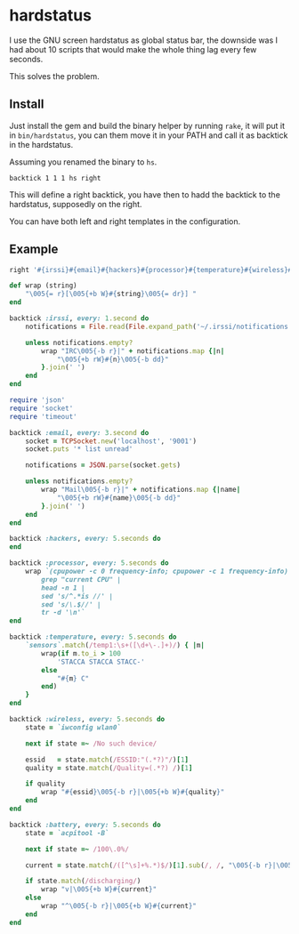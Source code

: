 hardstatus
==========
I use the GNU screen hardstatus as global status bar, the downside was I had
about 10 scripts that would make the whole thing lag every few seconds.

This solves the problem.

Install
-------
Just install the gem and build the binary helper by running `rake`, it will
put it in `bin/hardstatus`, you can them move it in your PATH and call it as
backtick in the hardstatus.

Assuming you renamed the binary to `hs`.

```
backtick 1 1 1 hs right
```

This will define a right backtick, you have then to hadd the backtick to the
hardstatus, supposedly on the right.

You can have both left and right templates in the configuration.

Example
-------

```ruby
right '#{irssi}#{email}#{hackers}#{processor}#{temperature}#{wireless}#{battery}'

def wrap (string)
	"\005{= r}[\005{+b W}#{string}\005{= dr}] "
end

backtick :irssi, every: 1.second do
	notifications = File.read(File.expand_path('~/.irssi/notifications')).gsub(':', '@').split(/, /)

	unless notifications.empty?
		wrap "IRC\005{-b r}|" + notifications.map {|n|
			"\005{+b rW}#{n}\005{-b dd}"
		}.join(' ')
	end
end

require 'json'
require 'socket'
require 'timeout'

backtick :email, every: 3.second do
	socket = TCPSocket.new('localhost', '9001')
	socket.puts '* list unread'

	notifications = JSON.parse(socket.gets)

	unless notifications.empty?
		wrap "Mail\005{-b r}|" + notifications.map {|name|
			"\005{+b rW}#{name}\005{-b dd}"
		}.join(' ')
	end
end

backtick :hackers, every: 5.seconds do
end

backtick :processor, every: 5.seconds do
	wrap `(cpupower -c 0 frequency-info; cpupower -c 1 frequency-info) |
		grep "current CPU" |
		head -n 1 |
		sed 's/^.*is //' |
		sed 's/\.$//' |
		tr -d '\n'`
end

backtick :temperature, every: 5.seconds do
	`sensors`.match(/temp1:\s+([\d+\-.]+)/) { |m|
		wrap(if m.to_i > 100
			'STACCA STACCA STACC-'
		else
			"#{m} C"
		end)
	}
end

backtick :wireless, every: 5.seconds do
	state = `iwconfig wlan0`

	next if state =~ /No such device/

	essid   = state.match(/ESSID:"(.*?)"/)[1]
	quality = state.match(/Quality=(.*?) /)[1]

	if quality
		wrap "#{essid}\005{-b r}|\005{+b W}#{quality}"
	end
end

backtick :battery, every: 5.seconds do
	state = `acpitool -B`

	next if state =~ /100\.0%/

	current = state.match(/([^\s]+%.*)$/)[1].sub(/, /, "\005{-b r}|\005{+b W}")

	if state.match(/discharging/)
		wrap "v|\005{+b W}#{current}"
	else
		wrap "^\005{-b r}|\005{+b W}#{current}"
	end
end
```

